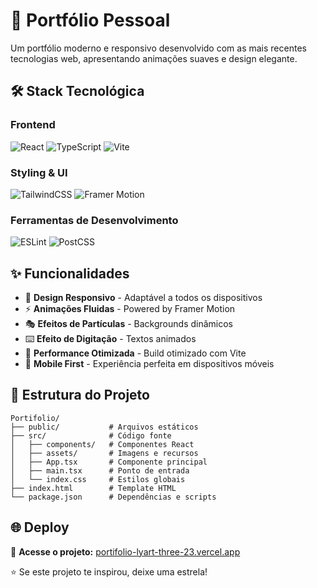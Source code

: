 # 🚀 Portfólio Pessoal

Um portfólio moderno e responsivo desenvolvido com as mais recentes tecnologias web, apresentando animações suaves e design elegante.

## 🛠️ Stack Tecnológica

### Frontend
![React](https://img.shields.io/badge/React-20232A?style=for-the-badge&logo=react&logoColor=61DAFB)
![TypeScript](https://img.shields.io/badge/TypeScript-007ACC?style=for-the-badge&logo=typescript&logoColor=white)
![Vite](https://img.shields.io/badge/Vite-B73BFE?style=for-the-badge&logo=vite&logoColor=FFD62E)

### Styling & UI
![TailwindCSS](https://img.shields.io/badge/Tailwind_CSS-38B2AC?style=for-the-badge&logo=tailwind-css&logoColor=white)
![Framer Motion](https://img.shields.io/badge/Framer%20Motion-black?style=for-the-badge&logo=framer&logoColor=blue)

### Ferramentas de Desenvolvimento
![ESLint](https://img.shields.io/badge/ESLint-4B3263?style=for-the-badge&logo=eslint&logoColor=white)
![PostCSS](https://img.shields.io/badge/PostCSS-DD3A0A?style=for-the-badge&logo=postcss&logoColor=white)

## ✨ Funcionalidades

- 🎨 **Design Responsivo** - Adaptável a todos os dispositivos
- ⚡ **Animações Fluidas** - Powered by Framer Motion
- 🎭 **Efeitos de Partículas** - Backgrounds dinâmicos
- ⌨️ **Efeito de Digitação** - Textos animados
- 🎯 **Performance Otimizada** - Build otimizado com Vite
- 📱 **Mobile First** - Experiência perfeita em dispositivos móveis

## 📁 Estrutura do Projeto

```
Portifolio/
├── public/           # Arquivos estáticos
├── src/              # Código fonte
│   ├── components/   # Componentes React
│   ├── assets/       # Imagens e recursos
│   ├── App.tsx       # Componente principal
│   ├── main.tsx      # Ponto de entrada
│   └── index.css     # Estilos globais
├── index.html        # Template HTML
└── package.json      # Dependências e scripts
```

## 🌐 Deploy

🔗 **Acesse o projeto:** [portifolio-lyart-three-23.vercel.app](https://portifolio-lyart-three-23.vercel.app)

⭐ Se este projeto te inspirou, deixe uma estrela!

